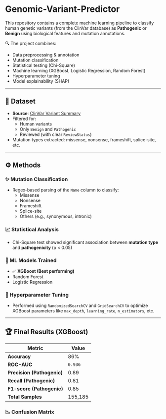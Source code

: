 # Genomic-Variant-Predictor

This repository contains a complete machine learning pipeline to classify human genetic variants (from the ClinVar database) as **Pathogenic** or **Benign** using biological features and mutation annotations.

🔍 The project combines:
- Data preprocessing & annotation
- Mutation classification
- Statistical testing (Chi-Square)
- Machine learning (XGBoost, Logistic Regression, Random Forest)
- Hyperparameter tuning
- Model explainability (SHAP)

---

## 📂 Dataset

- **Source**: [ClinVar Variant Summary](https://ftp.ncbi.nlm.nih.gov/pub/clinvar/tab_delimited/variant_summary.txt.gz)
- Filtered for:
  - Human variants
  - Only `Benign` and `Pathogenic`
  - Reviewed (with clear `ReviewStatus`)
- Mutation types extracted: missense, nonsense, frameshift, splice-site, etc.

---

## ⚙️ Methods

### ✨ Mutation Classification
- Regex-based parsing of the `Name` column to classify:
  - Missense
  - Nonsense
  - Frameshift
  - Splice-site
  - Others (e.g., synonymous, intronic)

### 📈 Statistical Analysis
- Chi-Square test showed significant association between **mutation type** and **pathogenicity** (p < 0.05)

### 🤖 ML Models Trained
- ✅ **XGBoost (Best performing)**
- Random Forest
- Logistic Regression

### 🔧 Hyperparameter Tuning
- Performed using `RandomizedSearchCV` and `GridSearchCV` to optimize XGBoost parameters like `max_depth`, `learning_rate`, `n_estimators`, etc.

---

## 🏆 Final Results (XGBoost)

| Metric                | Value     |
|-----------------------|-----------|
| **Accuracy**          | 86%       |
| **ROC-AUC**           | `0.936`   |
| **Precision (Pathogenic)** | 0.89 |
| **Recall (Pathogenic)**    | 0.81 |
| **F1-score (Pathogenic)**  | 0.85 |
| **Total Samples**     | 155,185   |

### 📉 Confusion Matrix

